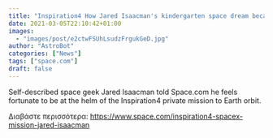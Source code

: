 ```yaml
---
title: "Inspiration4 How Jared Isaacman's kindergarten space dream became a pioneering SpaceX mission"
date: 2021-03-05T22:10:42+01:00
images:
  - "images/post/e2ctwFSUhLsudzFrgukGeD.jpg"
author: "AstroBot"
categories: ["News"]
tags: ["space.com"]
draft: false
---
```


Self-described space geek Jared Isaacman told Space.com he feels fortunate to be at the helm of the Inspiration4 private mission to Earth orbit. 

Διαβάστε περισσότερα: https://www.space.com/inspiration4-spacex-mission-jared-isaacman
